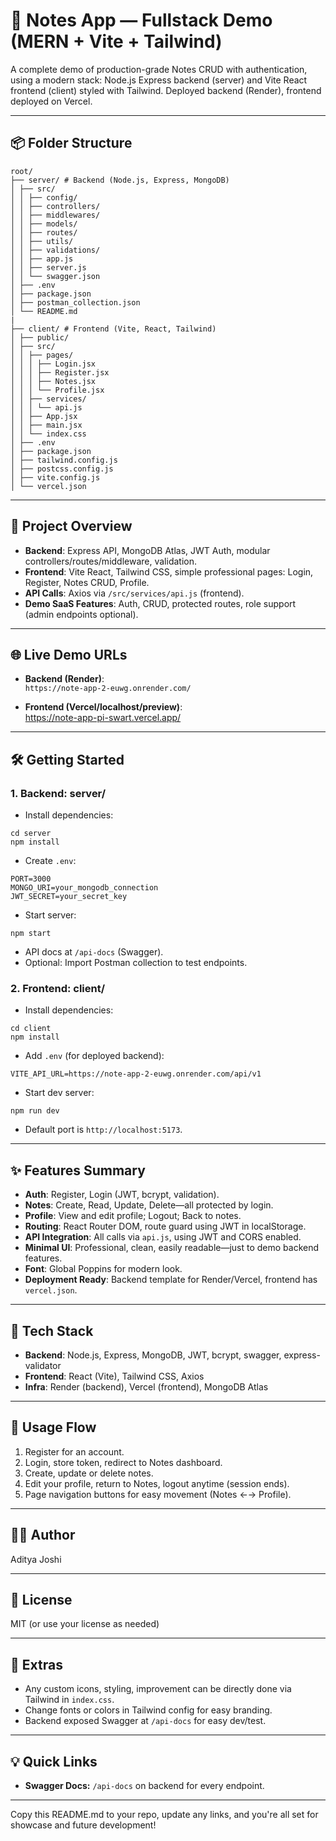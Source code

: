 # 📝 Notes App — Fullstack Demo (MERN + Vite + Tailwind)

A complete demo of production-grade Notes CRUD with authentication, using a modern stack: Node.js Express backend (server) and Vite React frontend (client) styled with Tailwind. Deployed backend (Render), frontend deployed on Vercel.

---

## 📦 Folder Structure

```
root/
├── server/ # Backend (Node.js, Express, MongoDB)
│ ├── src/
│ │ ├── config/
│ │ ├── controllers/
│ │ ├── middlewares/
│ │ ├── models/
│ │ ├── routes/
│ │ ├── utils/
│ │ ├── validations/
│ │ ├── app.js
│ │ ├── server.js
│ │ └── swagger.json
│ ├── .env
│ ├── package.json
│ ├── postman_collection.json
│ └── README.md
|
├── client/ # Frontend (Vite, React, Tailwind)
│ ├── public/
│ ├── src/
│ │ ├── pages/
│ │ │ ├── Login.jsx
│ │ │ ├── Register.jsx
│ │ │ ├── Notes.jsx
│ │ │ └── Profile.jsx
│ │ ├── services/
│ │ │ └── api.js
│ │ ├── App.jsx
│ │ ├── main.jsx
│ │ └── index.css
│ ├── .env
│ ├── package.json
│ ├── tailwind.config.js
│ ├── postcss.config.js
│ ├── vite.config.js
│ └── vercel.json

```


---

## 🚀 Project Overview

- **Backend**: Express API, MongoDB Atlas, JWT Auth, modular controllers/routes/middleware, validation.
- **Frontend**: Vite React, Tailwind CSS, simple professional pages: Login, Register, Notes CRUD, Profile.
- **API Calls**: Axios via `/src/services/api.js` (frontend).
- **Demo SaaS Features**: Auth, CRUD, protected routes, role support (admin endpoints optional).

---

## 🌐 Live Demo URLs

- **Backend (Render)**:  
  `https://note-app-2-euwg.onrender.com/`

- **Frontend (Vercel/localhost/preview)**:  
  https://note-app-pi-swart.vercel.app/

---

## 🛠️ Getting Started

### 1. **Backend: server/**

- Install dependencies:

```
cd server
npm install
```

- Create `.env`:
```
PORT=3000
MONGO_URI=your_mongodb_connection
JWT_SECRET=your_secret_key
```

- Start server:
```
npm start
```

- API docs at `/api-docs` (Swagger).
- Optional: Import Postman collection to test endpoints.

### 2. **Frontend: client/**

- Install dependencies:

```
cd client
npm install
```
- Add `.env` (for deployed backend):
```
VITE_API_URL=https://note-app-2-euwg.onrender.com/api/v1
```

- Start dev server:
```
npm run dev
```
- Default port is `http://localhost:5173`.

---

## ✨ Features Summary

- **Auth**: Register, Login (JWT, bcrypt, validation).
- **Notes**: Create, Read, Update, Delete—all protected by login.
- **Profile**: View and edit profile; Logout; Back to notes.
- **Routing**: React Router DOM, route guard using JWT in localStorage.
- **API Integration**: All calls via `api.js`, using JWT and CORS enabled.
- **Minimal UI**: Professional, clean, easily readable—just to demo backend features.
- **Font**: Global Poppins for modern look.
- **Deployment Ready**: Backend template for Render/Vercel, frontend has `vercel.json`.

---

## 🎨 Tech Stack

- **Backend**: Node.js, Express, MongoDB, JWT, bcrypt, swagger, express-validator
- **Frontend**: React (Vite), Tailwind CSS, Axios
- **Infra**: Render (backend), Vercel (frontend), MongoDB Atlas

---

## 👀 Usage Flow

1. Register for an account.
2. Login, store token, redirect to Notes dashboard.
3. Create, update or delete notes.
4. Edit your profile, return to Notes, logout anytime (session ends).
5. Page navigation buttons for easy movement (Notes ←→ Profile).

---

## 👨‍💻 Author

Aditya Joshi

---

## 📜 License

MIT (or use your license as needed)

---

## 📎 Extras

- Any custom icons, styling, improvement can be directly done via Tailwind in `index.css`.
- Change fonts or colors in Tailwind config for easy branding.
- Backend exposed Swagger at `/api-docs` for easy dev/test.

---

## 💡 Quick Links

- **Swagger Docs:** `/api-docs` on backend for every endpoint.
---

Copy this README.md to your repo, update any links, and you're all set for showcase and future development!


